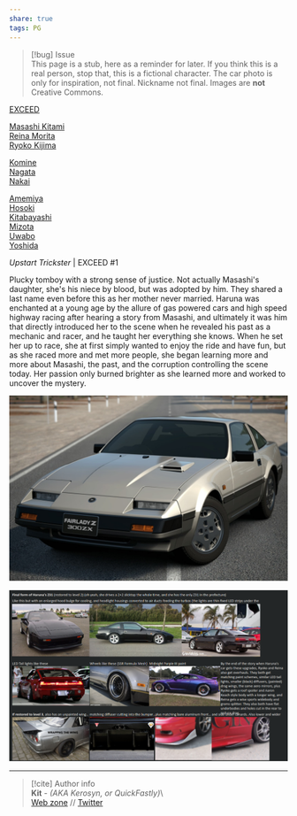 ```yaml
---  
share: true  
tags: PG  
---  
```

> [!bug] Issue  
> This page is a stub, here as a reminder for later. If you think this is a real person, stop that, this is a fictional character. The car photo is only for inspiration, not final. Nickname not final. Images are **not** Creative Commons.  
  
[EXCEED](../../World/Organizations/EXCEED)  
  
[Masashi Kitami](./Masashi%20Kitami)  
[Reina Morita](./Reina%20Morita)  
[Ryoko Kijima](./Ryoko%20Kijima)  
  
[Komine](./Komine)  
[Nagata](./Nagata)  
[Nakai](./Nakai)  
  
[Amemiya](./Amemiya)  
[Hosoki](./Hosoki)  
[Kitabayashi](./Kitabayashi)  
[Mizota](./Mizota)  
[Uwabo](./Uwabo)  
[Yoshida](./Yoshida)  
  
*Upstart Trickster* | EXCEED #1  
  
Plucky tomboy with a strong sense of justice. Not actually Masashi's daughter, she's his niece by blood, but was adopted by him. They shared a last name even before this as her mother never married. Haruna was enchanted at a young age by the allure of gas powered cars and high speed highway racing after hearing a story from Masashi, and ultimately it was him that directly introduced her to the scene when he revealed his past as a mechanic and racer, and he taught her everything she knows. When he set her up to race, she at first simply wanted to enjoy the ride and have fun, but as she raced more and met more people, she began learning more and more about Masashi, the past, and the corruption controlling the scene today. Her passion only burned brighter as she learned more and worked to uncover the mystery.  
  
![haruna car insp.jpeg](../../../assets/img/haruna%20car%20insp.jpeg)  
  
![Pasted image 20220916161137.png](../../../assets/img/Pasted%20image%2020220916161137.png)  
  
-----  
> [!cite] Author info  
> **Kit** - *(AKA Kerosyn, or QuickFastly)*\  
> [Web zone](https://kitabe.link) // [Twitter](https://twitter.com/Kerosyn_)
